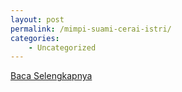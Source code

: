 ```yaml
---
layout: post
permalink: /mimpi-suami-cerai-istri/
categories:
    - Uncategorized
---
```


[Baca Selengkapnya](/09)